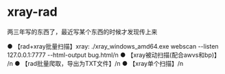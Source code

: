 # xray-rad
两三年写的东西了，最近写某个东西的时候才发现传上来

● 【rad+xray批量扫描】xray: ./xray_windows_amd64.exe webscan --listen 127.0.0.1:7777 --html-output bug.html/n
● 【xray被动扫描(配合awvs和bp)】 /n
● 【rad批量爬取，导出为TXT文件】/n
● 【xray单个扫描】/n
